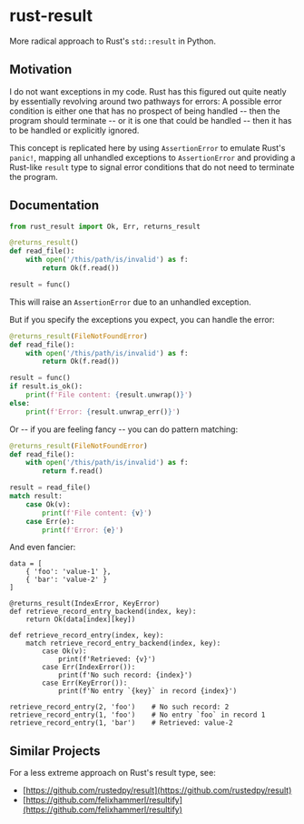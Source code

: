 # rust-result

More radical approach to Rust's `std::result` in Python.

## Motivation

I do not want exceptions in my code.
Rust has this figured out quite neatly
by essentially revolving around two pathways for errors:
A possible error condition is either one that has no prospect of being handled
-- then the program should terminate -- or it is one that could be handled --
then it has to be handled or explicitly ignored.

This concept is replicated here by using `AssertionError` to emulate Rust's `panic!`,
mapping all unhandled exceptions to `AssertionError`
and providing a Rust-like `result` type to signal error conditions that do not need to terminate
the program.

## Documentation

```python
from rust_result import Ok, Err, returns_result

@returns_result()
def read_file():
    with open('/this/path/is/invalid') as f:
        return Ok(f.read())

result = func()
```
This will raise an `AssertionError` due to an unhandled exception.

But if you specify the exceptions you expect, you can handle the error:
```python
@returns_result(FileNotFoundError)
def read_file():
    with open('/this/path/is/invalid') as f:
        return Ok(f.read())

result = func()
if result.is_ok():
    print(f'File content: {result.unwrap()}')
else:
    print(f'Error: {result.unwrap_err()}')
```

Or -- if you are feeling fancy -- you can do pattern matching:
```python
@returns_result(FileNotFoundError)
def read_file():
    with open('/this/path/is/invalid') as f:
        return f.read()

result = read_file()
match result:
    case Ok(v):
        print(f'File content: {v}')
    case Err(e):
        print(f'Error: {e}')
```

And even fancier:
```
data = [
    { 'foo': 'value-1' },
    { 'bar': 'value-2' }
]

@returns_result(IndexError, KeyError)
def retrieve_record_entry_backend(index, key):
    return Ok(data[index][key])

def retrieve_record_entry(index, key):
    match retrieve_record_entry_backend(index, key):
        case Ok(v):
            print(f'Retrieved: {v}')
        case Err(IndexError()):
            print(f'No such record: {index}')
        case Err(KeyError()):
            print(f'No entry `{key}` in record {index}')

retrieve_record_entry(2, 'foo')    # No such record: 2
retrieve_record_entry(1, 'foo')    # No entry `foo` in record 1
retrieve_record_entry(1, 'bar')    # Retrieved: value-2
```

## Similar Projects

For a less extreme approach on Rust's result type, see:

* [https://github.com/rustedpy/result](https://github.com/rustedpy/result)
* [https://github.com/felixhammerl/resultify](https://github.com/felixhammerl/resultify)
